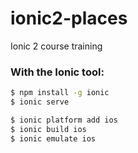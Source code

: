 # ionic2-places

Ionic 2 course training

### With the Ionic tool:

```bash
$ npm install -g ionic
$ ionic serve
```

```bash
$ ionic platform add ios
$ ionic build ios
$ ionic emulate ios
```

